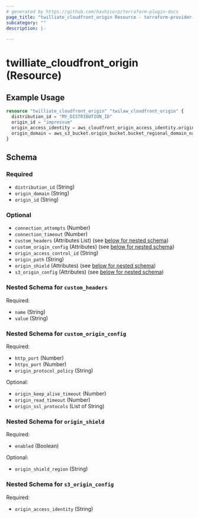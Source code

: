 ```yaml
---
# generated by https://github.com/hashicorp/terraform-plugin-docs
page_title: "twilliate_cloudfront_origin Resource - terraform-provider-twilliate"
subcategory: ""
description: |-
  
---
```


# twilliate_cloudfront_origin (Resource)


## Example Usage

```terraform
resource "twilliate_cloudfront_origin" "twilaw_cloudfront_origin" {
  distribution_id = "MY_DISTRIBUTION_ID"
  origin_id = "impressum"
  origin_access_identity = aws_cloudfront_origin_access_identity.origin_access_identity.id
  origin_domain = aws_s3_bucket.origin_bucket.bucket_regional_domain_name
}
```


<!-- schema generated by tfplugindocs -->
## Schema

### Required

- `distribution_id` (String)
- `origin_domain` (String)
- `origin_id` (String)

### Optional

- `connection_attempts` (Number)
- `connection_timeout` (Number)
- `custom_headers` (Attributes List) (see [below for nested schema](#nestedatt--custom_headers))
- `custom_origin_config` (Attributes) (see [below for nested schema](#nestedatt--custom_origin_config))
- `origin_access_control_id` (String)
- `origin_path` (String)
- `origin_shield` (Attributes) (see [below for nested schema](#nestedatt--origin_shield))
- `s3_origin_config` (Attributes) (see [below for nested schema](#nestedatt--s3_origin_config))

<a id="nestedatt--custom_headers"></a>
### Nested Schema for `custom_headers`

Required:

- `name` (String)
- `value` (String)


<a id="nestedatt--custom_origin_config"></a>
### Nested Schema for `custom_origin_config`

Required:

- `http_port` (Number)
- `https_port` (Number)
- `origin_protocol_policy` (String)

Optional:

- `origin_keep_alive_timeout` (Number)
- `origin_read_timeout` (Number)
- `origin_ssl_protocols` (List of String)


<a id="nestedatt--origin_shield"></a>
### Nested Schema for `origin_shield`

Required:

- `enabled` (Boolean)

Optional:

- `origin_shield_region` (String)


<a id="nestedatt--s3_origin_config"></a>
### Nested Schema for `s3_origin_config`

Required:

- `origin_access_identity` (String)


